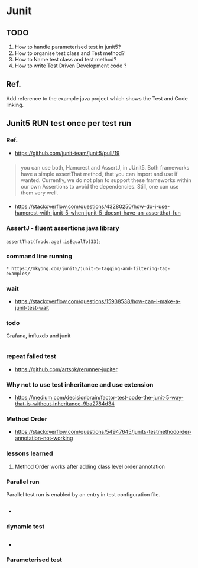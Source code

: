 # Junit
## TODO
1. How to handle parameterised test in junit5?
1. How to organise test class and Test method?
1. How to Name test class and test method?
1. How to write Test Driven Development code ?
## Ref. 
<TODO> Add reference to the example java project which shows the Test and Code linking.
## Junit5 RUN test once per test run

### Ref.
* https://github.com/junit-team/junit5/pull/19

###
> you can use both, Hamcrest and AssertJ, in JUnit5. Both frameworks have a simple assertThat method, that you can import and use if wanted.
Currently, we do not plan to support these frameworks within our own Assertions to avoid the dependencies. Still, one can use them very well.
####
* https://stackoverflow.com/questions/43280250/how-do-i-use-hamcrest-with-junit-5-when-junit-5-doesnt-have-an-assertthat-fun
### AssertJ - fluent assertions java library
#### 
```
assertThat(frodo.age).isEqualTo(33);
```
### command line running
```
* https://mkyong.com/junit5/junit-5-tagging-and-filtering-tag-examples/
```
### wait
* https://stackoverflow.com/questions/15938538/how-can-i-make-a-junit-test-wait

### todo
Grafana, influxdb and junit
```
```
### repeat failed test
* https://github.com/artsok/rerunner-jupiter

### Why not to use test inheritance and use extension
* https://medium.com/decisionbrain/factor-test-code-the-junit-5-way-that-is-without-inheritance-9ba2784d34

### Method Order
* https://stackoverflow.com/questions/54947645/junits-testmethodorder-annotation-not-working
### lessons learned
1. Method Order works after adding class level order annotation

### Parallel run
Parallel test run is enabled by an entry in test configuration file.
```
```
* 
### dynamic test
```
```
* 
### Parameterised test
```
```
